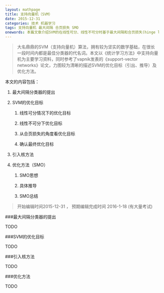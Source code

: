 ```yaml
---
layout: mathpage
title: 支持向量机（SVM）
date: 2015-12-31
categories: 技术 机器学习 
tags: 支持向量机 最大间隔 合页损失 SMO
onewords: 本篇文章介绍SVM的在线性可分、线性不可分时基于最大间隔和合页损失(hinge loss)推导的优化目标，以及基于SMO的优化方法。
---
```

> 大名鼎鼎的SVM（支持向量机）算法，拥有较为坚实的数学基础，在很长一段时间内都是最佳分类器的代名词。本文以《统计学习方法》中支持向量机为主要学习资料，同时参考了vapnik发表的《support-vector networks》论文，力图较为清晰的描述SVM的优化目标（引出、推导）及优化方法。

本文的内容包括：

1. 最大间隔分类器的提出

2. SVM的优化目标

    1. 线性可分情况下的优化目标

    2. 线性不可分下优化目标

    3. 从合页损失的角度看优化目标

    4. 确认最终优化目标

3. 引入核方法

4. 优化方法（SMO）

    1. SMO思想

    2. 具体推导

    3. SMO总结

> 开始编辑时间2015-12-31 ，  预期编辑完成时间 2016-1-18 (有大量考试)


###最大间隔分类器的提出

TODO

###SVM的优化目标

TODO

###引入核方法

TODO

###优化方法

TODO


